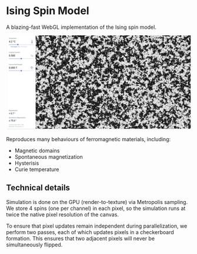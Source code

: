 # Ising Spin Model
A blazing-fast WebGL implementation of the Ising spin model.

![Screenshot of application](https://github.com/wgxli/ising-spin-model/raw/master/public/screenshot.png)

Reproduces many behaviours of ferromagnetic materials,
including:
- Magnetic domains
- Spontaneous magnetization
- Hysterisis
- Curie temperature

## Technical details
Simulation is done on the GPU (render-to-texture) via Metropolis sampling.
We store 4 spins (one per channel) in each pixel, so the simulation runs at twice
the native pixel resolution of the canvas.

To ensure that pixel updates remain independent
during parallelization, we perform two passes,
each of which updates pixels in a checkerboard formation.
This ensures that two adjacent pixels will never be simultaneously flipped.
